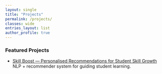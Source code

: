 ```yaml
---
layout: single
title: "Projects"
permalink: /projects/
classes: wide
entries_layout: list
author_profile: true
---
```



### Featured Projects

- [Skill Boost — Personalised Recommendations for Student Skill Growth](/_projects/skill-boost/)  
  NLP + recommender system for guiding student learning.



